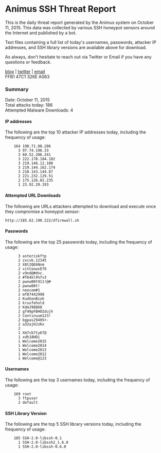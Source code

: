 # Animus SSH Threat Report

This is the daily threat report generated by the Animus system on October 11, 2015. This data was collected by various SSH honeypot sensors around the Internet and published by a bot.  

Text files containing a full list of today's usernames, passwords, attacker IP addresses, and SSH library versions are available above for download.  

As always, don't hesitate to reach out via Twitter or Email if you have any questions or feedback.  

[blog](http://morris.guru) | [twitter](https://twitter.com/andrew___morris) | [email](mailto:andrew@morris.guru)  
FFB1 47C1 326E A063  

### Summary

Date: October 11, 2015  
Total attacks today: 186  
Attempted Malware Downloads: 4 

#### IP addresses
The following are the top 10 attacker IP addresses today, including the frequency of usage:
```
    164 198.71.88.206
      3 97.74.196.33
      3 60.52.206.241
      3 222.178.184.102
      3 219.146.12.180
      3 219.144.162.174
      3 210.143.144.87
      2 221.232.129.51
      2 175.126.82.235
      1 23.92.20.193
```

#### Attempted URL Downloads
The following are URLs attackers attempted to download and execute once they compromise a honeypot sensor:
```
http://185.62.190.222/dfirewall.sh
```

#### Passwords
The following are the top 25 passwords today, including the frequency of usage:
```
      3 asteriskftp
      2 zxcvb.12345
      2 X8t2QE6Nnm
      2 vitCoowsEf9
      2 v9nd@#dnc.
      2 #T64kl9%fv3
      2 pwnw00t911!@#
      2 pwnw00t!
      2 neocom#1
      2 mf87442998
      2 KudGonBiok
      2 kruxfehold
      2 KdmJ98868
      2 gf49pFBHOIdujh
      2 Continuum123!
      2 bgpas29405+-
      2 a32ajHJzKx
      2 
      1 Xm7cb7ty67@
      1 xdh18HDi
      1 Welcome2015
      1 Welcome2014
      1 Welcome2013
      1 Welcome2012
      1 Welcome@123
```

#### Usernames
The following are the top 3 usernames today, including the frequency of usage:
```
    169 root
      3 ftpuser
      2 default
```

#### SSH Library Version
The following are the top 5 SSH library versions today, including the frequency of usage:
```
    185 SSH-2.0-libssh-0.1
      1 SSH-2.0-libssh2_1.6.0
      1 SSH-2.0-libssh-0.6.0
```
